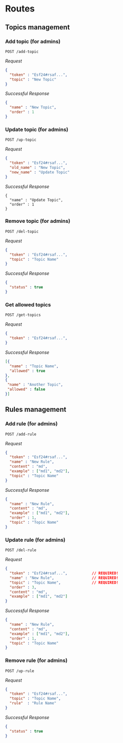 # Routes

## Topics management

### Add topic (for admins)

```http
POST /add-topic
```

*Request*

```json
{
  "token" : "Esf24#rsaf...",
  "topic" : "New Topic"
}
```

*Successful Response*

```json
{
  "name" : "New Topic",
  "order" : 1
}
```

### Update topic (for admins)

```http
POST /up-topic
```

*Request*

```json
{
  "token" : "Esf24#rsaf...",
  "old_name" : "New Topic",
  "new_name" : "Update Topic"
}
```

*Successful Response*

```
{
  "name" : "Update Topic",
  "order" : 1
}
```

### Remove topic (for admins)

```http
POST /del-topic
```

*Request*

```json
{
  "token" : "Esf24#rsaf...",
  "topic" : "Topic Name"
}
```

*Successful Response*

```json
{
  "status" : true
}
```


### Get allowed topics

```http
POST /get-topics
```

*Request*

```json
{
  "token" : "Esf24#rsaf...",
}
```

*Successful Response*

```json
[{
  "name" : "Topic Name",
  "allowed" : true
},
{
 "name" : "Another Topic",
 "allowed" : false
}]
```

## Rules management

### Add rule (for admins)

```http
POST /add-rule
```

*Request*

```json
{
  "token" : "Esf24#rsaf...",
  "name" : "New Rule",
  "content" : "md",
  "example" : ["md1", "md2"],
  "topic" : "Topic Name"
}
```

*Successful Response*

```json
{
  "name" : "New Rule",
  "content" : "md",
  "example" : ["md1", "md2"],
  "order" : 1,
  "topic" : "Topic Name"
}
```

### Update rule (for admins)

```http
POST /del-rule
```

*Request*

```json
{
  "token" : "Esf24#rsaf...",           // REQUIRED!
  "name" : "New Rule",                 // REQUIRED!
  "topic" : "Topic Name",              // REQUIRED!
  "order" : 3,
  "content" : "md",
  "example" : ["md1", "md2"]
}
```

*Successful Response*

```json
{
  "name" : "New Rule",
  "content" : "md",
  "example" : ["md1", "md2"],
  "order" : 1,
  "topic" : "Topic Name"
}
```

### Remove rule (for admins)

```http
POST /up-rule
```

*Request*

```json
{
  "token" : "Esf24#rsaf...", 
  "topic" : "Topic Name",
  "rule"  : "Rule Name"
}
```

*Successful Response*

```json
{
  "status" : true
}
```

